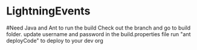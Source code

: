 # LightningEvents
#Need Java and Ant to run the build
Check out the branch and go to build folder.
update username and password in the build.properties file
run "ant deployCode" to deploy to your dev org
